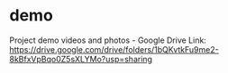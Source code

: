 # demo
Project demo videos and photos - Google Drive Link:
https://drive.google.com/drive/folders/1bQKvtkFu9me2-8kBfxVpBqo0Z5sXLYMo?usp=sharing
